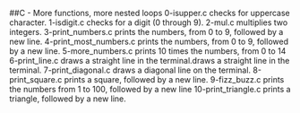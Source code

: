 ##C - More functions, more nested loops
0-isupper.c checks for uppercase character.
1-isdigit.c checks for a digit (0 through 9).
2-mul.c multiplies two integers.
3-print_numbers.c  prints the numbers, from 0 to 9, followed by a new line.
4-print_most_numbers.c prints the numbers, from 0 to 9, followed by a new line.
5-more_numbers.c prints 10 times the numbers, from 0 to 14
6-print_line.c draws a straight line in the terminal.draws a straight line in the terminal.
7-print_diagonal.c draws a diagonal line on the terminal.
8-print_square.c prints a square, followed by a new line.
9-fizz_buzz.c prints the numbers from 1 to 100, followed by a new line
10-print_triangle.c prints a triangle, followed by a new line.

